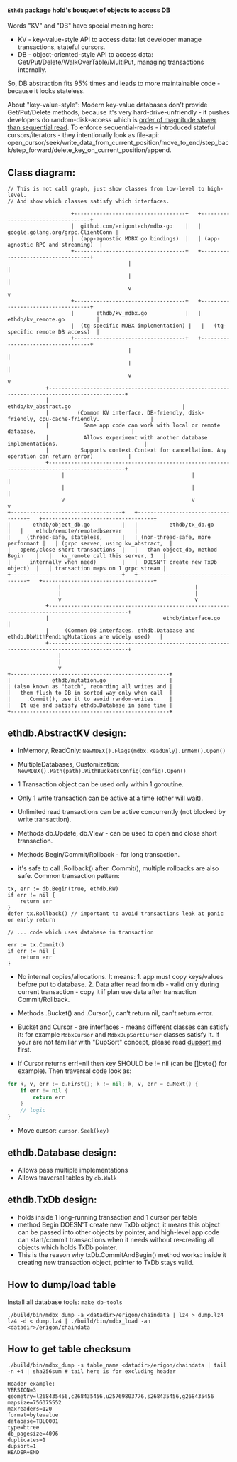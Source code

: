 #### `Ethdb` package hold's bouquet of objects to access DB

Words "KV" and "DB" have special meaning here: 
- KV - key-value-style API to access data: let developer manage transactions, stateful cursors. 
- DB - object-oriented-style API to access data: Get/Put/Delete/WalkOverTable/MultiPut, managing transactions internally.

So, DB abstraction fits 95% times and leads to more maintainable code - because it looks stateless. 

About "key-value-style": Modern key-value databases don't provide Get/Put/Delete methods, 
  because it's very hard-drive-unfriendly - it pushes developers do random-disk-access which is [order of magnitude slower than sequential read](https://www.seagate.com/sg/en/tech-insights/lies-damn-lies-and-ssd-benchmark-master-ti/).
  To enforce sequential-reads - introduced stateful cursors/iterators - they intentionally look as file-api: open_cursor/seek/write_data_from_current_position/move_to_end/step_back/step_forward/delete_key_on_current_position/append.

## Class diagram: 

```asciiflow.com
// This is not call graph, just show classes from low-level to high-level. 
// And show which classes satisfy which interfaces.

                    +-----------------------------------+   +-----------------------------------+ 
                    |  github.com/erigontech/mdbx-go    |   | google.golang.org/grpc.ClientConn |                    
                    |  (app-agnostic MDBX go bindings)  |   | (app-agnostic RPC and streaming)  |
                    +-----------------------------------+   +-----------------------------------+
                                      |                                      |
                                      |                                      |
                                      v                                      v
                    +-----------------------------------+   +-----------------------------------+
                    |       ethdb/kv_mdbx.go            |   |       ethdb/kv_remote.go          |                
                    |  (tg-specific MDBX implementation) |   |   (tg-specific remote DB access)  |              
                    +-----------------------------------+   +-----------------------------------+
                                      |                                      |
                                      |                                      |
                                      v                                      v
            +----------------------------------------------------------------------------------------------+
            |                                       ethdb/kv_abstract.go                                   |  
            |         (Common KV interface. DB-friendly, disk-friendly, cpu-cache-friendly.                |
            |           Same app code can work with local or remote database.                              |
            |           Allows experiment with another database implementations.                           |
            |          Supports context.Context for cancellation. Any operation can return error)           |
            +----------------------------------------------------------------------------------------------+
                 |                                        |                                      |
                 |                                        |                                      |
                 v                                        v                                      v
+-----------------------------------+   +-----------------------------------+   +-----------------------------------+
|       ethdb/object_db.go          |   |          ethdb/tx_db.go           |   |    ethdb/remote/remotedbserver    |                
|     (thread-safe, stateless,      |   | (non-thread-safe, more performant |   | (grpc server, using kv_abstract,  |  
|   opens/close short transactions  |   |   than object_db, method Begin    |   |   kv_remote call this server, 1   |
|      internally when need)        |   |  DOESN'T create new TxDb object)  |   | transaction maps on 1 grpc stream |
+-----------------------------------+   +-----------------------------------+   +-----------------------------------+
                |                                          |                                     
                |                                          |                                     
                v                                          v                                     
            +-----------------------------------------------------------------------------------------------+
            |                                    ethdb/interface.go                                         |  
            |     (Common DB interfaces. ethdb.Database and ethdb.DbWithPendingMutations are widely used)   |
            +-----------------------------------------------------------------------------------------------+
                |                      
                |                      
                v                      
+--------------------------------------------------+ 
|             ethdb/mutation.go                    |                 
| (also known as "batch", recording all writes and |  
|   them flush to DB in sorted way only when call  | 
|     .Commit(), use it to avoid random-writes.    | 
|   It use and satisfy ethdb.Database in same time |
+--------------------------------------------------+ 

```

## ethdb.AbstractKV design:

- InMemory, ReadOnly: `NewMDBX().Flags(mdbx.ReadOnly).InMem().Open()`
- MultipleDatabases, Customization: `NewMDBX().Path(path).WithBucketsConfig(config).Open()`


- 1 Transaction object can be used only within 1 goroutine.
- Only 1 write transaction can be active at a time (other will wait).
- Unlimited read transactions can be active concurrently (not blocked by write transaction).


- Methods db.Update, db.View - can be used to open and close short transaction.
- Methods Begin/Commit/Rollback - for long transaction.
- it's safe to call .Rollback() after .Commit(), multiple rollbacks are also safe. Common transaction pattern:

```
tx, err := db.Begin(true, ethdb.RW)
if err != nil {
    return err
}
defer tx.Rollback() // important to avoid transactions leak at panic or early return

// ... code which uses database in transaction
 
err := tx.Commit()
if err != nil {
    return err
}
```


- No internal copies/allocations. It means: 1. app must copy keys/values before put to database. 2. Data after read from db - valid only during current transaction - copy it if plan use data after transaction Commit/Rollback.
- Methods .Bucket() and .Cursor(), can’t return nil, can't return error.
- Bucket and Cursor - are interfaces - means different classes can satisfy it: for example `MdbxCursor` and `MdbxDupSortCursor` classes satisfy it. 
  If your are not familiar with "DupSort" concept, please read [dupsort.md](../docs/programmers_guide/dupsort.md) first.


- If Cursor returns err!=nil then key SHOULD be != nil (can be []byte{} for example). 
Then traversal code look as: 
```go
for k, v, err := c.First(); k != nil; k, v, err = c.Next() {
    if err != nil {
        return err
    }
    // logic
}
``` 
- Move cursor: `cursor.Seek(key)`



## ethdb.Database design:

- Allows pass multiple implementations 
- Allows traversal tables by `db.Walk` 

## ethdb.TxDb design:
- holds inside 1 long-running transaction and 1 cursor per table
- method Begin DOESN'T create new TxDb object, it means this object can be passed into other objects by pointer,
  and high-level app code can start/commit transactions when it needs without re-creating all objects which holds
  TxDb pointer.
- This is the reason why txDb.CommitAndBegin() method works: inside it creating new transaction object, pointer to TxDb stays valid.

## How to dump/load table

Install all database tools: `make db-tools`

```
./build/bin/mdbx_dump -a <datadir>/erigon/chaindata | lz4 > dump.lz4
lz4 -d < dump.lz4 | ./build/bin/mdbx_load -an <datadir>/erigon/chaindata
```

## How to get table checksum

```
./build/bin/mdbx_dump -s table_name <datadir>/erigon/chaindata | tail -n +4 | sha256sum # tail here is for excluding header 

Header example:
VERSION=3
geometry=l268435456,c268435456,u25769803776,s268435456,g268435456
mapsize=756375552
maxreaders=120
format=bytevalue
database=TBL0001
type=btree
db_pagesize=4096
duplicates=1
dupsort=1
HEADER=END
```
